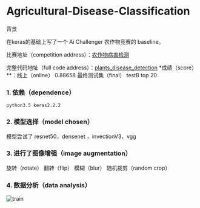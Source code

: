 # Agricultural-Disease-Classification
背景

在keras的基础上写了一个 Ai Challenger 农作物竞赛的 baseline。

比赛地址（competition address）：[农作物病害检测](https://challenger.ai/competition/pdr2018)

完整代码地址（full code address）：[plants_disease_detection](https://github.com/bochuanwu/Agricultural-Disease-Classification/)
*成绩（score）**：线上（online） 0.88658
最终测试集（final） testB top 20
### 1. 依赖（dependence）

    python3.5 keras2.2.2
### 2. 模型选择（model chosen）

模型尝试了 resnet50，densenet ，invectionV3，vgg
### 3. 进行了图像增强（image augmentation）
旋转（rotate）
翻转（flip）
模糊（blur）
随机裁剪（random crop）

### 4. 数据分析（data analysis）
![train](https://github.com/bochuanwu/Agricultural-Disease-Classification/tree/master/dataset/test.png)
